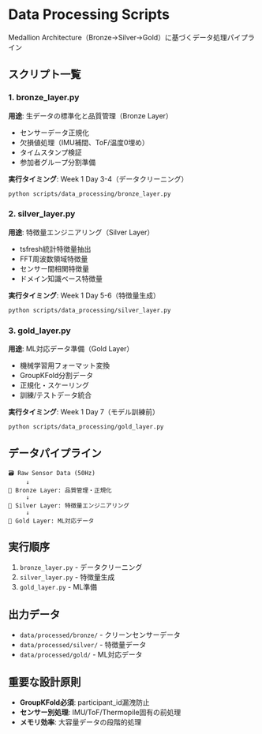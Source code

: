 # Data Processing Scripts

Medallion Architecture（Bronze→Silver→Gold）に基づくデータ処理パイプライン

## スクリプト一覧

### 1. bronze_layer.py
**用途**: 生データの標準化と品質管理（Bronze Layer）
- センサーデータ正規化
- 欠損値処理（IMU補間、ToF/温度0埋め）
- タイムスタンプ検証
- 参加者グループ分割準備

**実行タイミング**: Week 1 Day 3-4（データクリーニング）

```bash
python scripts/data_processing/bronze_layer.py
```

### 2. silver_layer.py
**用途**: 特徴量エンジニアリング（Silver Layer）
- tsfresh統計特徴量抽出
- FFT周波数領域特徴量
- センサー間相関特徴量
- ドメイン知識ベース特徴量

**実行タイミング**: Week 1 Day 5-6（特徴量生成）

```bash
python scripts/data_processing/silver_layer.py
```

### 3. gold_layer.py
**用途**: ML対応データ準備（Gold Layer）
- 機械学習用フォーマット変換
- GroupKFold分割データ
- 正規化・スケーリング
- 訓練/テストデータ統合

**実行タイミング**: Week 1 Day 7（モデル訓練前）

```bash
python scripts/data_processing/gold_layer.py
```

## データパイプライン

```
🗃️ Raw Sensor Data (50Hz)
     ↓
🥉 Bronze Layer: 品質管理・正規化
     ↓
🥈 Silver Layer: 特徴量エンジニアリング
     ↓
🥇 Gold Layer: ML対応データ
```

## 実行順序

1. `bronze_layer.py` - データクリーニング
2. `silver_layer.py` - 特徴量生成
3. `gold_layer.py` - ML準備

## 出力データ

- `data/processed/bronze/` - クリーンセンサーデータ
- `data/processed/silver/` - 特徴量データ
- `data/processed/gold/` - ML対応データ

## 重要な設計原則

- **GroupKFold必須**: participant_id漏洩防止
- **センサー別処理**: IMU/ToF/Thermopile固有の前処理
- **メモリ効率**: 大容量データの段階的処理